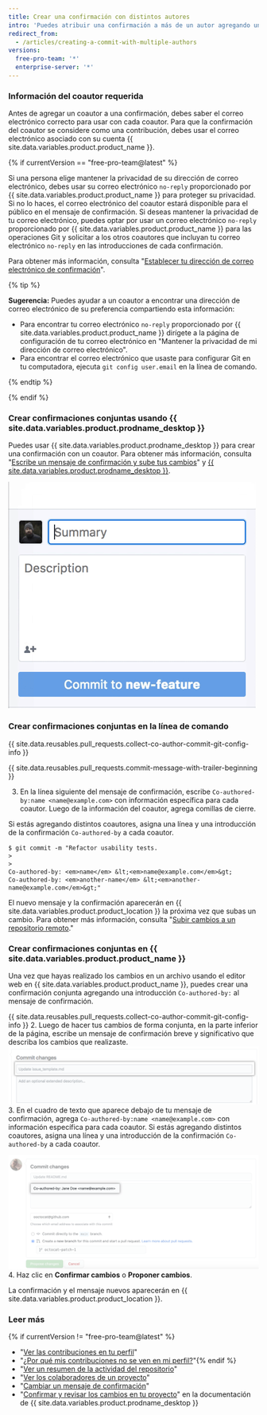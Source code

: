 ```yaml
---
title: Crear una confirmación con distintos autores
intro: 'Puedes atribuir una confirmación a más de un autor agregando una o más introducciones `Co-authored-by` al mensaje de la confirmación. Las confirmaciones conjuntas se pueden ver en {{ site.data.variables.product.product_name }} y se pueden incluir en el gráfico de contribuciones del perfil y en las estadísticas del repositorio.'
redirect_from:
  - /articles/creating-a-commit-with-multiple-authors
versions:
  free-pro-team: '*'
  enterprise-server: '*'
---
```


### Información del coautor requerida

Antes de agregar un coautor a una confirmación, debes saber el correo electrónico correcto para usar con cada coautor. Para que la confirmación del coautor se considere como una contribución, debes usar el correo electrónico asociado con su cuenta {{ site.data.variables.product.product_name }}.

{% if currentVersion == "free-pro-team@latest" %}

Si una persona elige mantener la privacidad de su dirección de correo electrónico, debes usar su correo electrónico `no-reply` proporcionado por {{ site.data.variables.product.product_name }} para proteger su privacidad. Si no lo haces, el correo electrónico del coautor estará disponible para el público en el mensaje de confirmación. Si deseas mantener la privacidad de tu correo electrónico, puedes optar por usar un correo electrónico `no-reply` proporcionado por {{ site.data.variables.product.product_name }} para las operaciones Git y solicitar a los otros coautores que incluyan tu correo electrónico `no-reply` en las introducciones de cada confirmación.

Para obtener más información, consulta "[Establecer tu dirección de correo electrónico de confirmación](/articles/setting-your-commit-email-address)".

  {% tip %}

  **Sugerencia:** Puedes ayudar a un coautor a encontrar una dirección de correo electrónico de su preferencia compartiendo esta información:
  - Para encontrar tu correo electrónico `no-reply` proporcionado por {{ site.data.variables.product.product_name }} dirígete a la página de configuración de tu correo electrónico en "Mantener la privacidad de mi dirección de correo electrónico".
  - Para encontrar el correo electrónico que usaste para configurar Git en tu computadora, ejecuta `git config user.email` en la línea de comando.

  {% endtip %}

{% endif %}

### Crear confirmaciones conjuntas usando {{ site.data.variables.product.prodname_desktop }}

Puedes usar {{ site.data.variables.product.prodname_desktop }} para crear una confirmación con un coautor. Para obtener más información, consulta "[Escribe un mensaje de confirmación y sube tus cambios](/desktop/contributing-to-projects/committing-and-reviewing-changes-to-your-project#3-write-a-commit-message-and-push-your-changes)" y [{{ site.data.variables.product.prodname_desktop }}](https://desktop.github.com).

![Agregar un coautor al mensaje de confirmación](/assets/images/help/desktop/co-authors-demo-hq.gif)

### Crear confirmaciones conjuntas en la línea de comando

{{ site.data.reusables.pull_requests.collect-co-author-commit-git-config-info }}

{{ site.data.reusables.pull_requests.commit-message-with-trailer-beginning }}

3. En la línea siguiente del mensaje de confirmación, escribe `Co-authored-by:name <name@example.com>` con información específica para cada coautor. Luego de la información del coautor, agrega comillas de cierre.

  Si estás agregando distintos coautores, asigna una línea y una introducción de la confirmación `Co-authored-by` a cada coautor.
  ```shell
  $ git commit -m "Refactor usability tests.
  >
  >
  Co-authored-by: <em>name</em> &lt;<em>name@example.com</em>&gt;
  Co-authored-by: <em>another-name</em> &lt;<em>another-name@example.com</em>&gt;"
  ```

El nuevo mensaje y la confirmación aparecerán en {{ site.data.variables.product.product_location }} la próxima vez que subas un cambio. Para obtener más información, consulta "[Subir cambios a un repositorio remoto](/articles/pushing-commits-to-a-remote-repository/)."

### Crear confirmaciones conjuntas en {{ site.data.variables.product.product_name }}

Una vez que hayas realizado los cambios en un archivo usando el editor web en {{ site.data.variables.product.product_name }}, puedes crear una confirmación conjunta agregando una introducción `Co-authored-by:` al mensaje de confirmación.

{{ site.data.reusables.pull_requests.collect-co-author-commit-git-config-info }}
2. Luego de hacer tus cambios de forma conjunta, en la parte inferior de la página, escribe un mensaje de confirmación breve y significativo que describa los cambios que realizaste. ![Mensaje de confirmación de tu cambio](/assets/images/help/repository/write-commit-message-quick-pull.png)
3. En el cuadro de texto que aparece debajo de tu mensaje de confirmación, agrega `Co-authored-by:name <name@example.com>` con información específica para cada coautor. Si estás agregando distintos coautores, asigna una línea y una introducción de la confirmación `Co-authored-by` a cada coautor.

  ![Ejemplo de introducción de coautor del mensaje de confirmación en el cuadro de texto para el mensaje de confirmación](/assets/images/help/repository/write-commit-message-co-author-trailer.png)
4. Haz clic en **Confirmar cambios** o **Proponer cambios**.

La confirmación y el mensaje nuevos aparecerán en {{ site.data.variables.product.product_location }}.

### Leer más
{% if currentVersion != "free-pro-team@latest" %}
- "[Ver las contribuciones en tu perfil](/articles/viewing-contributions-on-your-profile)"
- "[¿Por qué mis contribuciones no se ven en mi perfil?](/articles/why-are-my-contributions-not-showing-up-on-my-profile)"{% endif %}
- "[Ver un resumen de la actividad del repositorio](/articles/viewing-a-summary-of-repository-activity)"
- "[Ver los colaboradores de un proyecto](/articles/viewing-a-projects-contributors)"
- "[Cambiar un mensaje de confirmación](/articles/changing-a-commit-message)"
- "[Confirmar y revisar los cambios en tu proyecto](/desktop/contributing-to-projects/committing-and-reviewing-changes-to-your-project#3-write-a-commit-message-and-push-your-changes)" en la documentación de {{ site.data.variables.product.prodname_desktop }}

